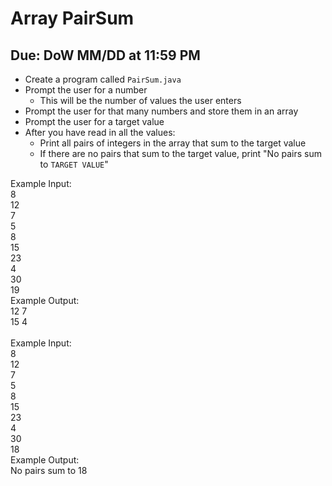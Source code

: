 # Array PairSum

## Due: DoW MM/DD at 11:59 PM

- Create a program called `PairSum.java`
- Prompt the user for a number
  - This will be the number of values the user enters
- Prompt the user for that many numbers and store them in an array
- Prompt the user for a target value
- After you have read in all the values:
  - Print all pairs of integers in the array that sum to the target value
  - If there are no pairs that sum to the target value, print "No pairs sum to `TARGET VALUE`"

Example Input:\
8\
12\
7\
5\
8\
15\
23\
4\
30\
19\
Example Output:\
12 7\
15 4\
\
Example Input:\
8\
12\
7\
5\
8\
15\
23\
4\
30\
18\
Example Output:\
No pairs sum to 18

